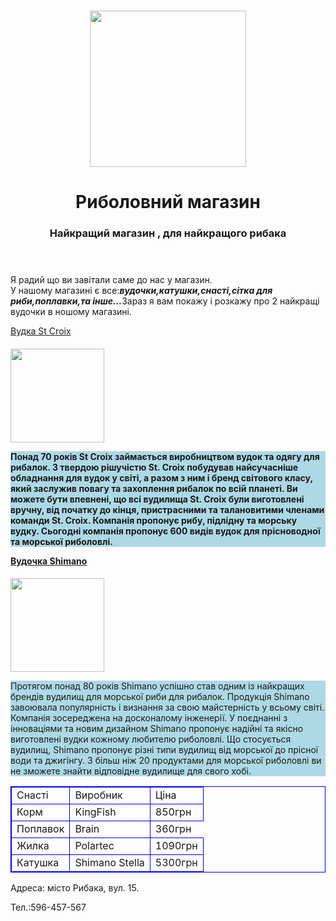 <html>
    <title>Риболовний магазин</title>
    <body>
        <header>
            <h1 style="text-align:center">
            <img src="https://static8.depositphotos.com/1035224/877/i/450/depositphotos_8775274-stock-photoх-the-man-in-a-boat.jpg"height=250px/>
            <h1 style="text-align:center;color:dark">Риболовний магазин</h1>
            <h3 style="text-align:center">Найкращий магазин , для найкращого рибака</h3>
            </h1>
        </header>
        <main>
        <p>Я радий що ви завітали саме до нас у магазин.<br/>У нашому магазині є все:<b><i>вудочки,катушки,снасті,сітка для риби,поплавки,та інше...</i></b>Зараз я вам покажу і розкажу про 2 найкращі вудочки в ношому магазині.</p> 
    <a href="https://pro-fish.com.ua/455-vudki-dlya-litnoyi-ribolovli-vidi-vudok-yikh-vidminnosti-yak-vibrati-krashchu.html">Вудка St Croix</a>
    <h4 style="text-align:left">
    <img src="https://www.wobblerek.com/img/84884/2747822493710/440x440,r/2747822493710.webp?time=1644338035"height=150px/>
    <p style="background-color:lightblue">Понад 70 років St Croix займається виробництвом вудок та одягу для рибалок. З твердою рішучістю St. Croix побудував найсучасніше обладнання для вудок у світі, а разом з ним і бренд світового класу, який заслужив повагу та захоплення рибалок по всій планеті.
Ви можете бути впевнені, що всі вудилища St. Croix були виготовлені вручну, від початку до кінця, пристрасними та талановитими членами команди St. Croix. Компанія пропонує рибу, підлідну та морську вудку. Сьогодні компанія пропонує 600 видів вудок для прісноводної та морської риболовлі.</p>
     <a href="https://pro-fish.com.ua/455-vudki-dlya-litnoyi-ribolovli-vidi-vudok-yikh-vidminnosti-yak-vibrati-krashchu.html">Вудочка Shimano</a>
     <h4 style="text-align:left"></h4> 
     <img src="https://images.prom.ua/1036110965_w600_h600_1036110965.jpg"height=150px/>
     <p style="background-color:lightblue">Протягом понад 80 років Shimano успішно став одним із найкращих брендів вудилищ для морської риби для рибалок. Продукція Shimano завоювала популярність і визнання за свою майстерність у всьому світі. Компанія зосереджена на досконалому інженерії. У поєднанні з інноваціями та новим дизайном Shimano пропонує надійні та якісно виготовлені вудки кожному любителю риболовлі.
Що стосується вудилищ, Shimano пропонує різні типи вудилищ від морської до прісної води та джигінгу. З більш ніж 20 продуктами для морської риболовлі ви не зможете знайти відповідне вудилище для свого хобі.</p>
<table style="border:1px solid blue;border-collapse:collapse;">
        <tr style="border:1px solid blue">
        <td style="border:1px solid blue">Снасті</td>
        <td style="border:1px solid blue">Виробник</td>
        <td style="border:1px solid blue">Ціна</td>
        </tr>
        <tr>
        <td style="border:1px solid blue">Корм</td>
        <td style="border:1px solid blue">KingFish</td>
        <td style="border:1px solid blue">850грн</td>
        </tr>
        <tr>
        <td style="border:1px solid blue">Поплавок</td>
        <td style="border:1px solid blue">Brain </td>
        <td здрастуйте дзвіницяstyle="border:1px solid blue">360грн</td>
        </tr>
        <tr>
            <td style="border:1px solid blue">Жилка</td>
            <td style="border:1px solid blue"> Polartec</td>
            <td style="border:1px solid blue">1090грн</td>
            </tr>
            <tr>
            <td style="border:1px solid blue">Катушка</td>
            <td style="border:1px solid blue">Shimano Stella</td>
            <td style="border:1px solid blue">5300грн</td>
            </tr>
            </table>   
        </main>
        <foter style="background-color:black;">
            <p> Адреса: місто Рибака, вул. 15.</p>
    <p>Тел.:596-457-567</p>
        </foter>
        </body>
</html>
